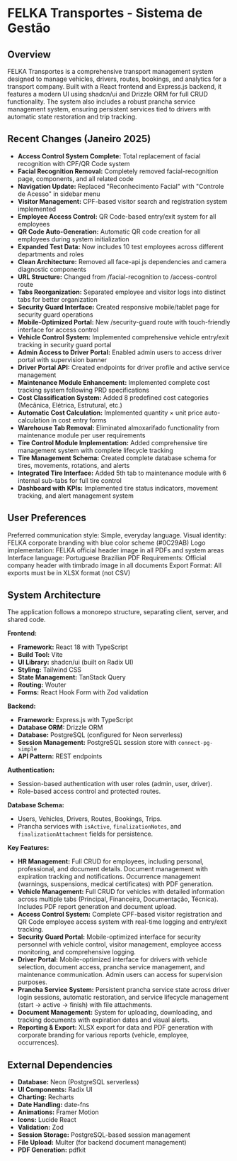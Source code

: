 # FELKA Transportes - Sistema de Gestão

## Overview
FELKA Transportes is a comprehensive transport management system designed to manage vehicles, drivers, routes, bookings, and analytics for a transport company. Built with a React frontend and Express.js backend, it features a modern UI using shadcn/ui and Drizzle ORM for full CRUD functionality. The system also includes a robust prancha service management system, ensuring persistent services tied to drivers with automatic state restoration and trip tracking.

## Recent Changes (Janeiro 2025)
- **Access Control System Complete:** Total replacement of facial recognition with CPF/QR Code system
- **Facial Recognition Removal:** Completely removed facial-recognition page, components, and all related code
- **Navigation Update:** Replaced "Reconhecimento Facial" with "Controle de Acesso" in sidebar menu
- **Visitor Management:** CPF-based visitor search and registration system implemented
- **Employee Access Control:** QR Code-based entry/exit system for all employees
- **QR Code Auto-Generation:** Automatic QR code creation for all employees during system initialization
- **Expanded Test Data:** Now includes 10 test employees across different departments and roles
- **Clean Architecture:** Removed all face-api.js dependencies and camera diagnostic components
- **URL Structure:** Changed from /facial-recognition to /access-control route
- **Tabs Reorganization:** Separated employee and visitor logs into distinct tabs for better organization
- **Security Guard Interface:** Created responsive mobile/tablet page for security guard operations
- **Mobile-Optimized Portal:** New /security-guard route with touch-friendly interface for access control
- **Vehicle Control System:** Implemented comprehensive vehicle entry/exit tracking in security guard portal
- **Admin Access to Driver Portal:** Enabled admin users to access driver portal with supervision banner
- **Driver Portal API:** Created endpoints for driver profile and active service management
- **Maintenance Module Enhancement:** Implemented complete cost tracking system following PRD specifications
- **Cost Classification System:** Added 8 predefined cost categories (Mecânica, Elétrica, Estrutural, etc.)
- **Automatic Cost Calculation:** Implemented quantity × unit price auto-calculation in cost entry forms
- **Warehouse Tab Removal:** Eliminated almoxarifado functionality from maintenance module per user requirements
- **Tire Control Module Implementation:** Added comprehensive tire management system with complete lifecycle tracking
- **Tire Management Schema:** Created complete database schema for tires, movements, rotations, and alerts
- **Integrated Tire Interface:** Added 5th tab to maintenance module with 6 internal sub-tabs for full tire control
- **Dashboard with KPIs:** Implemented tire status indicators, movement tracking, and alert management system

## User Preferences
Preferred communication style: Simple, everyday language.
Visual identity: FELKA corporate branding with blue color scheme (#0C29AB)
Logo implementation: FELKA official header image in all PDFs and system areas
Interface language: Portuguese Brazilian
PDF Requirements: Official company header with timbrado image in all documents
Export Format: All exports must be in XLSX format (not CSV)

## System Architecture
The application follows a monorepo structure, separating client, server, and shared code.

**Frontend:**
*   **Framework:** React 18 with TypeScript
*   **Build Tool:** Vite
*   **UI Library:** shadcn/ui (built on Radix UI)
*   **Styling:** Tailwind CSS
*   **State Management:** TanStack Query
*   **Routing:** Wouter
*   **Forms:** React Hook Form with Zod validation

**Backend:**
*   **Framework:** Express.js with TypeScript
*   **Database ORM:** Drizzle ORM
*   **Database:** PostgreSQL (configured for Neon serverless)
*   **Session Management:** PostgreSQL session store with `connect-pg-simple`
*   **API Pattern:** REST endpoints

**Authentication:**
*   Session-based authentication with user roles (admin, user, driver).
*   Role-based access control and protected routes.

**Database Schema:**
*   Users, Vehicles, Drivers, Routes, Bookings, Trips.
*   Prancha services with `isActive`, `finalizationNotes`, and `finalizationAttachment` fields for persistence.

**Key Features:**
*   **HR Management:** Full CRUD for employees, including personal, professional, and document details. Document management with expiration tracking and notifications. Occurrence management (warnings, suspensions, medical certificates) with PDF generation.
*   **Vehicle Management:** Full CRUD for vehicles with detailed information across multiple tabs (Principal, Financeira, Documentação, Técnica). Includes PDF report generation and document upload.
*   **Access Control System:** Complete CPF-based visitor registration and QR Code employee access system with real-time logging and entry/exit tracking.
*   **Security Guard Portal:** Mobile-optimized interface for security personnel with vehicle control, visitor management, employee access monitoring, and comprehensive logging.
*   **Driver Portal:** Mobile-optimized interface for drivers with vehicle selection, document access, prancha service management, and maintenance communication. Admin users can access for supervision purposes.
*   **Prancha Service System:** Persistent prancha service state across driver login sessions, automatic restoration, and service lifecycle management (start → active → finish) with file attachments.
*   **Document Management:** System for uploading, downloading, and tracking documents with expiration dates and visual alerts.
*   **Reporting & Export:** XLSX export for data and PDF generation with corporate branding for various reports (vehicle, employee, occurrences).

## External Dependencies

*   **Database:** Neon (PostgreSQL serverless)
*   **UI Components:** Radix UI
*   **Charting:** Recharts
*   **Date Handling:** date-fns
*   **Animations:** Framer Motion
*   **Icons:** Lucide React
*   **Validation:** Zod
*   **Session Storage:** PostgreSQL-based session management
*   **File Upload:** Multer (for backend document management)
*   **PDF Generation:** pdfkit
